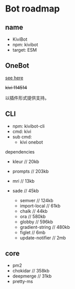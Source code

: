 # Bot roadmap

## name

- KiviBot
- npm: kivibot
- target: ESM

## OneBot

[see here](https://onebot.dev/)

~~kivi 114514~~

以插件形式提供支持。

## CLI

- npm: kivibot-cli
- cmd: kivi
- sub cmd:
  - kivi onebot

dependencies

- kleur // 20kb
- prompts // 203kb
- mri // 13kb
- sade // 45kb 

  - semver // 124kb
  - import-local // 61kb
  - chalk // 44kb
  - ora // 580kb
  - globby // 596kb
  - gradient-string // 480kb
  - figlet // 6mb
  - update-notifier // 2mb

## core

- pm2
- chokidar // 358kb
- deepmerge // 31kb
- pretty-ms
